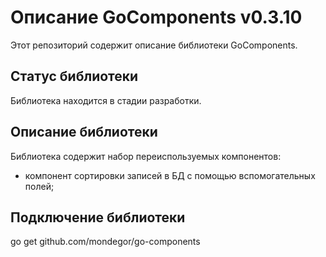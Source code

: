 # Описание GoComponents v0.3.10
Этот репозиторий содержит описание библиотеки GoComponents.

## Статус библиотеки
Библиотека находится в стадии разработки.

## Описание библиотеки
Библиотека содержит набор переиспользуемых компонентов:
- компонент сортировки записей в БД с помощью вспомогательных полей;

## Подключение библиотеки
go get github.com/mondegor/go-components